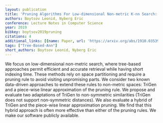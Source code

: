 ```yaml
---
layout: publication
title: 'Pruning Algorithms For Low-dimensional Non-metric K-nn Search: A Case Study'
authors: Boytsov Leonid, Nyberg Eric
conference: Lecture Notes in Computer Science
year: 2019
bibkey: boytsov2019pruning
citations: 4
additional_links: [{name: Paper, url: 'https://arxiv.org/abs/1910.03539'}]
tags: ["Tree-Based-Ann"]
short_authors: Boytsov Leonid, Nyberg Eric
---
```

We focus on low-dimensional non-metric search, where tree-based approaches
permit efficient and accurate retrieval while having short indexing time. These
methods rely on space partitioning and require a pruning rule to avoid visiting
unpromising parts. We consider two known data-driven approaches to extend these
rules to non-metric spaces: TriGen and a piece-wise linear approximation of the
pruning rule. We propose and evaluate two adaptations of TriGen to
non-symmetric similarities (TriGen does not support non-symmetric distances).
We also evaluate a hybrid of TriGen and the piece-wise linear approximation
pruning. We find that this hybrid approach is often more effective than either
of the pruning rules. We make our software publicly available.